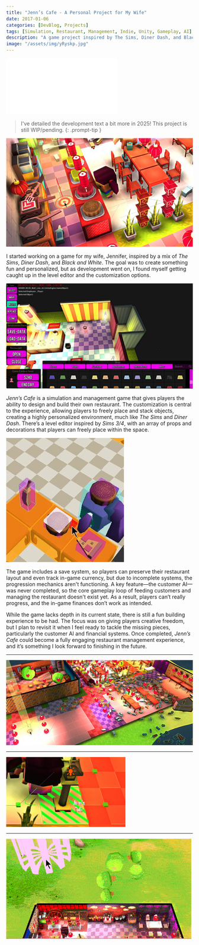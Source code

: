```yaml
---
title: "Jenn’s Cafe - A Personal Project for My Wife"
date: 2017-01-06
categories: [DevBlog, Projects]
tags: [Simulation, Restaurant, Management, Indie, Unity, Gameplay, AI]
description: "A game project inspired by The Sims, Diner Dash, and Black and White, created to impress my wife. Featuring custom restaurant building and management mechanics."
image: "/assets/img/yRyskp.jpg"
---
```


<iframe src="//www.youtube.com/embed/CnQKxeq4tdY" frameborder="0" allowfullscreen></iframe>

> I've detailed the development text a bit more in 2025! This project is still WIP/pending.
{: .prompt-tip }


![lRDd9Xh](assets/img/yRyskp.jpg)

I started working on a game for my wife, Jennifer, inspired by a mix of *The Sims*, *Diner Dash*, and *Black and White*. The goal was to create something fun and personalized, but as development went on, I found myself getting caught up in the level editor and the customization options.

![lRDd9Xh](assets/img/DZ1nsPwW4AEB7gE.jpg)

*Jenn’s Cafe* is a simulation and management game that gives players the ability to design and build their own restaurant. The customization is central to the experience, allowing players to freely place and stack objects, creating a highly personalized environment, much like *The Sims* and *Diner Dash*. There’s a level editor inspired by *Sims 3/4*, with an array of props and decorations that players can freely place within the space.

![lRDd9Xh](assets/img/stacking.gif)

The game includes a save system, so players can preserve their restaurant layout and even track in-game currency, but due to incomplete systems, the progression mechanics aren't functioning. A key feature—the customer AI—was never completed, so the core gameplay loop of feeding customers and managing the restaurant doesn't exist yet. As a result, players can’t really progress, and the in-game finances don’t work as intended.

While the game lacks depth in its current state, there is still a fun building experience to be had. The focus was on giving players creative freedom, but I plan to revisit it when I feel ready to tackle the missing pieces, particularly the customer AI and financial systems. Once completed, *Jenn’s Cafe* could become a fully engaging restaurant management experience, and it’s something I look forward to finishing in the future.

---

![lRDd9Xh](assets/img/KQnkFb.jpg)

---

![lRDd9Xh](assets/img/KzCEMw.gif)

---

![lRDd9Xh](assets/img/Z3sGfG.gif)




